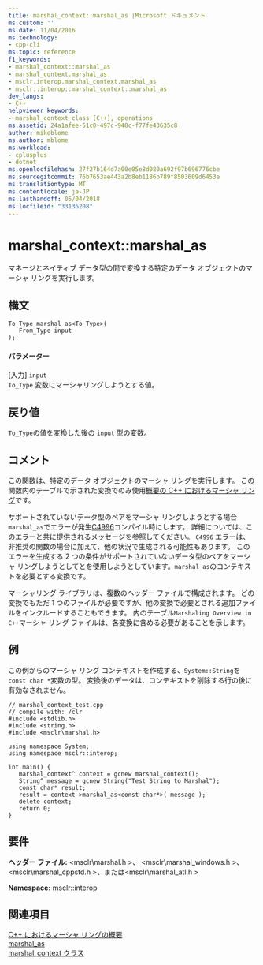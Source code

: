 ```yaml
---
title: marshal_context::marshal_as |Microsoft ドキュメント
ms.custom: ''
ms.date: 11/04/2016
ms.technology:
- cpp-cli
ms.topic: reference
f1_keywords:
- marshal_context::marshal_as
- marshal_context.marshal_as
- msclr.interop.marshal_context.marshal_as
- msclr::interop::marshal_context::marshal_as
dev_langs:
- C++
helpviewer_keywords:
- marshal_context class [C++], operations
ms.assetid: 24a1afee-51c0-497c-948c-f77fe43635c8
author: mikeblome
ms.author: mblome
ms.workload:
- cplusplus
- dotnet
ms.openlocfilehash: 27f27b164d7a00e05e8d080a692f97b696776cbe
ms.sourcegitcommit: 76b7653ae443a2b8eb1186b789f8503609d6453e
ms.translationtype: MT
ms.contentlocale: ja-JP
ms.lasthandoff: 05/04/2018
ms.locfileid: "33136208"
---
```

# <a name="marshalcontextmarshalas"></a>marshal_context::marshal_as
マネージとネイティブ データ型の間で変換する特定のデータ オブジェクトのマーシャ リングを実行します。  
  
## <a name="syntax"></a>構文  
  
```  
To_Type marshal_as<To_Type>(  
   From_Type input   
);  
```  
  
#### <a name="parameters"></a>パラメーター  
 [入力] `input`  
 `To_Type` 変数にマーシャリングしようとする値。  
  
## <a name="return-value"></a>戻り値  
 `To_Type`の値を変換した後の `input` 型の変数。  
  
## <a name="remarks"></a>コメント  
 この関数は、特定のデータ オブジェクトのマーシャ リングを実行します。 この関数内のテーブルで示された変換でのみ使用[概要の C++ におけるマーシャ リング](../dotnet/overview-of-marshaling-in-cpp.md)です。  
  
 サポートされていないデータ型のペアをマーシャ リングしようとする場合`marshal_as`でエラーが発生[C4996](../error-messages/compiler-warnings/compiler-warning-level-3-c4996.md)コンパイル時にします。 詳細については、このエラーと共に提供されるメッセージを参照してください。 `C4996` エラーは、非推奨の関数の場合に加えて、他の状況で生成される可能性もあります。 このエラーを生成する 2 つの条件がサポートされていないデータ型のペアをマーシャ リングしようとしてとを使用しようとしています。`marshal_as`のコンテキストを必要とする変換です。  
  
 マーシャリング ライブラリは、複数のヘッダー ファイルで構成されます。 どの変換でもただ 1 つのファイルが必要ですが、他の変換で必要とされる追加ファイルをインクルードすることもできます。 内のテーブル`Marshaling Overview in C++`マーシャ リング ファイルは、各変換に含める必要があることを示します。  
  
## <a name="example"></a>例  
 この例からのマーシャ リング コンテキストを作成する、`System::String`を`const char *`変数の型。 変換後のデータは、コンテキストを削除する行の後に有効なされません。  
  
```  
// marshal_context_test.cpp  
// compile with: /clr  
#include <stdlib.h>  
#include <string.h>  
#include <msclr\marshal.h>  
  
using namespace System;  
using namespace msclr::interop;  
  
int main() {  
   marshal_context^ context = gcnew marshal_context();  
   String^ message = gcnew String("Test String to Marshal");  
   const char* result;  
   result = context->marshal_as<const char*>( message );  
   delete context;  
   return 0;  
}  
```  
  
## <a name="requirements"></a>要件  
 **ヘッダー ファイル:** \<msclr\marshal.h >、 \<msclr\marshal_windows.h >、 \<msclr\marshal_cppstd.h >、または\<msclr\marshal_atl.h >  
  
 **Namespace:** msclr::interop  
  
## <a name="see-also"></a>関連項目  
 [C++ におけるマーシャ リングの概要](../dotnet/overview-of-marshaling-in-cpp.md)   
 [marshal_as](../dotnet/marshal-as.md)   
 [marshal_context クラス](../dotnet/marshal-context-class.md)